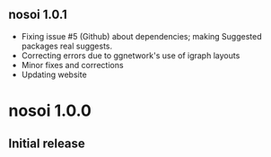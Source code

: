 ## nosoi 1.0.1
* Fixing issue #5 (Github) about dependencies; making Suggested packages real suggests.
* Correcting errors due to ggnetwork's use of igraph layouts
* Minor fixes and corrections
* Updating website

# nosoi 1.0.0
## Initial release
